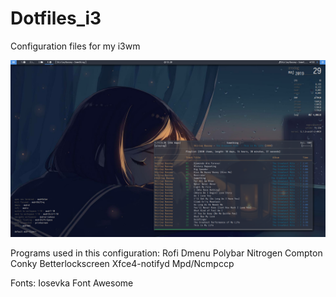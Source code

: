# Dotfiles_i3
Configuration files for my i3wm


![alt text](https://raw.githubusercontent.com/Algorithm79/Dotfiles_i3/master/screenshot.png)

Programs used in this configuration:
Rofi
Dmenu
Polybar
Nitrogen
Compton 
Conky
Betterlockscreen
Xfce4-notifyd
Mpd/Ncmpccp

Fonts:
Iosevka
Font Awesome

